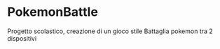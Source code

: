 # PokemonBattle
Progetto scolastico, creazione di un gioco stile Battaglia pokemon tra 2 dispositivi

